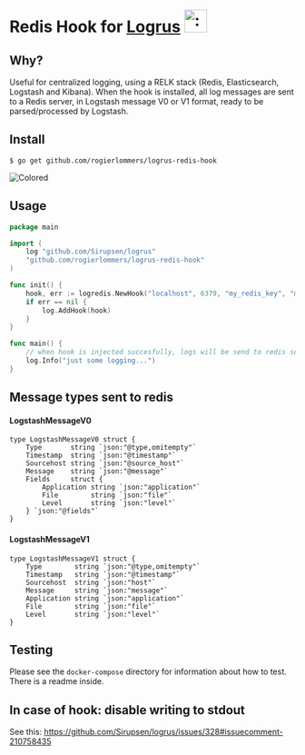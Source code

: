 # Redis Hook for [Logrus](https://github.com/Sirupsen/logrus) <img src="http://i.imgur.com/hTeVwmJ.png" width="40" height="40" alt=":walrus:" class="emoji" title=":walrus:"/>

## Why?

Useful for centralized logging, using a RELK stack (Redis, Elasticsearch, Logstash and Kibana). When the hook is installed, all log messages are sent to a Redis server, in Logstash message V0 or V1 format, ready to be parsed/processed by Logstash.

## Install

```shell
$ go get github.com/rogierlommers/logrus-redis-hook
```

![Colored](http://i.imgur.com/3sWfI4s.jpg)

## Usage

```go
package main

import (
	log "github.com/Sirupsen/logrus"
	"github.com/rogierlommers/logrus-redis-hook"
)

func init() {
	hook, err := logredis.NewHook("localhost", 6379, "my_redis_key", "my_app_name", "my_host_name")
	if err == nil {
		log.AddHook(hook)
	}
}

func main() {
	// when hook is injected succesfully, logs will be send to redis server
	log.Info("just some logging...")
}
```

## Message types sent to redis

#### LogstashMessageV0
```
type LogstashMessageV0 struct {
	Type       string `json:"@type,omitempty"`
	Timestamp  string `json:"@timestamp"`
	Sourcehost string `json:"@source_host"`
	Message    string `json:"@message"`
	Fields     struct {
		Application string `json:"application"`
		File        string `json:"file"`
		Level       string `json:"level"`
	} `json:"@fields"`
}
```

#### LogstashMessageV1
```
type LogstashMessageV1 struct {
	Type        string `json:"@type,omitempty"`
	Timestamp   string `json:"@timestamp"`
	Sourcehost  string `json:"host"`
	Message     string `json:"message"`
	Application string `json:"application"`
	File        string `json:"file"`
	Level       string `json:"level"`
}
```

## Testing
Please see the `docker-compose` directory for information about how to test. There is a readme inside.

## In case of hook: disable writing to stdout
See this: https://github.com/Sirupsen/logrus/issues/328#issuecomment-210758435
